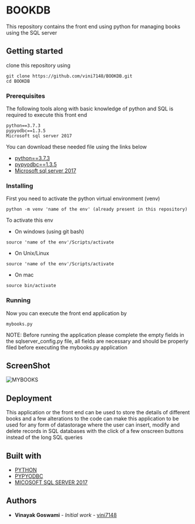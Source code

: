 # BOOKDB

This repository contains the front end using python for managing books using the SQL server

## Getting started

clone this repository using
```
git clone https://github.com/vini7148/BOOKDB.git
cd BOOKDB
```

### Prerequisites

The following tools along with basic knowledge of python and SQL is required to execute this front end
```
python==3.7.3
pypyodbc==1.3.5
Microsoft sql server 2017
```

You can download these needed file using the links below

* [python==3.7.3](https://www.python.org/ftp/python/3.8.0/python-3.8.0.exe)
* [pypyodbc==1.3.5](https://pypi.org/project/pypyodbc/)
* [Microsoft sql server 2017](https://go.microsoft.com/fwlink/?linkid=853017)

### Installing

First you need to activate the python virtual environment (venv)
```
python -m venv 'name of the env' (already present in this repository)
```
To activate this env
* On windows (using git bash)
```
source 'name of the env'/Scripts/activate 
```
* On Unix/Linux
```
source 'name of the env'/Scripts/activate 
```
* On mac
```
source bin/activate
```


### Running

Now you can execute the front end application by
```
mybooks.py
```

NOTE: Before running the application please complete the empty fields in the sqlserver_config.py file, all fields are necessary and should be properly filed before executing the mybooks.py application

## ScreenShot

![MYBOOKS]()

## Deployment

This application or the front end can be used to store the details of different books and a few alterations to the code can make this application to be used for any form of datastorage where the user can insert, modify and delete records in SQL databases with the click of a few onscreen buttons instead of the long SQL queries

## Built with

* [PYTHON](https://www.python.org/)
* [PYPYODBC](https://pypi.org/project/pypyodbc/)
* [MICOSOFT SQL SERVER 2017](https://www.microsoft.com/en-us/sql-server/sql-server-2017)

## Authors

* **Vinayak Goswami** - *Initial work* - [vini7148](https://github.com/vini7148)